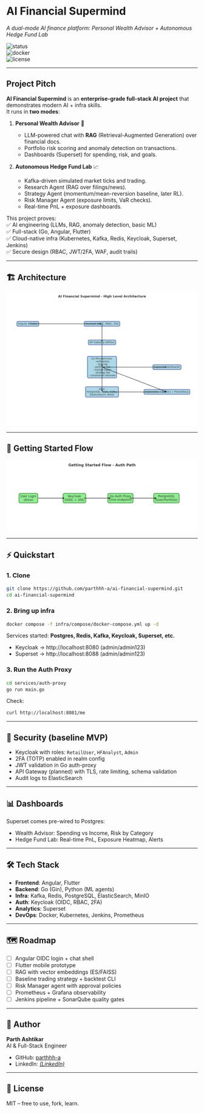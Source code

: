 #  AI Financial Supermind   
*A dual-mode AI finance platform: Personal Wealth Advisor + Autonomous Hedge Fund Lab*  

![status](https://img.shields.io/badge/status-MVP%20in%20progress-blue)  
![docker](https://img.shields.io/badge/Docker-ready-brightgreen)  
![license](https://img.shields.io/badge/license-MIT-lightgrey)  

---

## Project Pitch
**AI Financial Supermind** is an **enterprise-grade full-stack AI project** that demonstrates modern AI + infra skills.  
It runs in **two modes**:

1. **Personal Wealth Advisor** 🧾  
   - LLM-powered chat with **RAG** (Retrieval-Augmented Generation) over financial docs.  
   - Portfolio risk scoring and anomaly detection on transactions.  
   - Dashboards (Superset) for spending, risk, and goals.  

2. **Autonomous Hedge Fund Lab** 📈  
   - Kafka-driven simulated market ticks and trading.  
   - Research Agent (RAG over filings/news).  
   - Strategy Agent (momentum/mean-reversion baseline, later RL).  
   - Risk Manager Agent (exposure limits, VaR checks).  
   - Real-time PnL + exposure dashboards.  

This project proves:  
✅ AI engineering (LLMs, RAG, anomaly detection, basic ML)  
✅ Full-stack (Go, Angular, Flutter)  
✅ Cloud-native infra (Kubernetes, Kafka, Redis, Keycloak, Superset, Jenkins)  
✅ Secure design (RBAC, JWT/2FA, WAF, audit trails)  

---

## 🏗️ Architecture
![Architecture](docs/architecture.png)

---

## 🔑 Getting Started Flow
![Getting Started](docs/getting-started-flow.png)

---

## ⚡ Quickstart

### 1. Clone
```bash
git clone https://github.com/parthhh-a/ai-financial-supermind.git
cd ai-financial-supermind
```

### 2. Bring up infra
```bash
docker compose -f infra/compose/docker-compose.yml up -d
```
Services started: **Postgres, Redis, Kafka, Keycloak, Superset, etc.**

- Keycloak → http://localhost:8080 (admin/admin123)  
- Superset → http://localhost:8088 (admin/admin123)  

### 3. Run the Auth Proxy
```bash
cd services/auth-proxy
go run main.go
```
Check:  
```bash
curl http://localhost:8081/me
```

---

## 🔐 Security (baseline MVP)
- Keycloak with roles: `RetailUser`, `HFAnalyst`, `Admin`  
- 2FA (TOTP) enabled in realm config  
- JWT validation in Go auth-proxy  
- API Gateway (planned) with TLS, rate limiting, schema validation  
- Audit logs to ElasticSearch  

---

## 📊 Dashboards
Superset comes pre-wired to Postgres:  
- Wealth Advisor: Spending vs Income, Risk by Category  
- Hedge Fund Lab: Real-time PnL, Exposure Heatmap, Alerts  

---

## 🛠️ Tech Stack
- **Frontend**: Angular, Flutter  
- **Backend**: Go (Gin), Python (ML agents)  
- **Infra**: Kafka, Redis, PostgreSQL, ElasticSearch, MinIO  
- **Auth**: Keycloak (OIDC, RBAC, 2FA)  
- **Analytics**: Superset  
- **DevOps**: Docker, Kubernetes, Jenkins, Prometheus  

---

## 🗺️ Roadmap
- [ ] Angular OIDC login + chat shell  
- [ ] Flutter mobile prototype  
- [ ] RAG with vector embeddings (ES/FAISS)  
- [ ] Baseline trading strategy + backtest CLI  
- [ ] Risk Manager agent with approval policies  
- [ ] Prometheus + Grafana observability  
- [ ] Jenkins pipeline + SonarQube quality gates  

---

## 👤 Author
**Parth Ashtikar**  
AI & Full-Stack Engineer  
- GitHub: [parthhh-a](https://github.com/parthhh-a)  
- LinkedIn: *[(LinkedIn)](https://www.linkedin.com/in/parthashtikar/)*  

---

## 📄 License
MIT – free to use, fork, learn.

